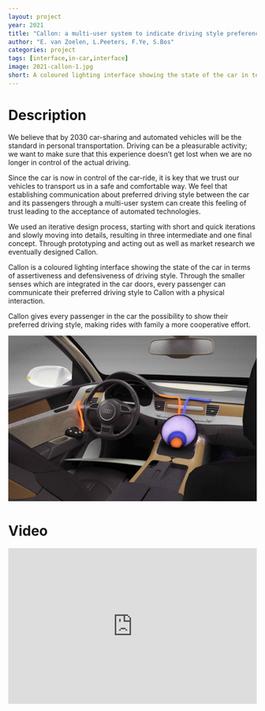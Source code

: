 ```yaml
---
layout: project
year: 2021
title: "Callon: a multi-user system to indicate driving style preferences in automated vehicles"
author: "E. van Zoelen, L.Peeters, F.Ye, S.Bos"
categories: project
tags: [interface,in-car,interface]
image: 2021-callon-1.jpg
short: A coloured lighting interface showing the state of the car in terms of assertiveness and defensiveness of driving style.
---
```


# Description
We believe that by 2030 car-sharing and automated vehicles will be the standard in personal transportation. Driving can be a pleasurable activity; we want to make sure that this experience doesn’t get lost when we are no longer in control of the actual driving.

Since the car is now in control of the car-ride, it is key that we trust our vehicles to transport us in a safe and comfortable way. We feel that establishing communication about preferred driving style between the car and its passengers through a multi-user system can create this feeling of trust leading to the acceptance of automated technologies.

We used an iterative design process, starting with short and quick iterations and slowly moving into details, resulting in three intermediate and one final concept. Through prototyping and acting out as well as market research we eventually designed Callon.

Callon is a coloured lighting interface showing the state of the car in terms of assertiveness and defensiveness of driving style. Through the smaller senses which are integrated in the car doors, every passenger can communicate their preferred driving style to Callon with a physical interaction.

Callon gives every passenger in the car the possibility to show their preferred driving style, making rides with family a more cooperative effort.

![callon](/assets/img/2021-callon-2.jpg)

# Video
<iframe width="100%" height="315px" class="featured-image" src="https://www.youtube.com/embed/CAyWN9ba9J8" frameborder="0" allowfullscreen></iframe>